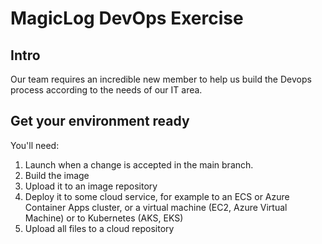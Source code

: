 # MagicLog DevOps Exercise

## Intro

Our team requires an incredible new member to help us build the Devops process according to the
needs of our IT area.

## Get your environment ready

You'll need:

1. Launch when a change is accepted in the main branch.
2. Build the image
3. Upload it to an image repository
4. Deploy it to some cloud service, for example to an ECS or Azure Container Apps
   cluster, or a virtual machine (EC2, Azure Virtual Machine) or to Kubernetes (AKS, EKS)
5. Upload all files to a cloud repository